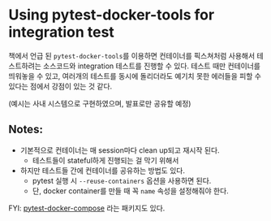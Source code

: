 # Using pytest-docker-tools for integration test
책에서 언급 된 `pytest-docker-tools`를 이용하면 컨테이너를 픽스쳐처럼 사용해서 테스트하려는 소스코드와 integration 테스트를 진행할 수 있다.
테스트 때만 컨테이너를 띄워놓을 수 있고, 여러개의 테스트를 동시에 돌리더라도 예기치 못한 에러들을 피할 수 있다는 점에서 강점이 있는 것 같다.

(예시는 사내 시스템으로 구현하였으며, 발표로만 공유할 예정)

## Notes:
* 기본적으로 컨테이너는 매 session마다 clean up되고 재시작 된다.
   * 테스트들이 stateful하게 진행되는 걸 막기 위해서
* 하지만 테스트들 간에 컨테이너를 공유하는 방법도 있다.
   * pytest 실행 시 `--reuse-containers` 옵션을 사용하면 된다.
   * 단, docker container를 만들 때 꼭 `name` 속성을 설정해줘야 한다.

FYI: [pytest-docker-compose](https://github.com/pytest-docker-compose/pytest-docker-compose) 라는 패키지도 있다.
